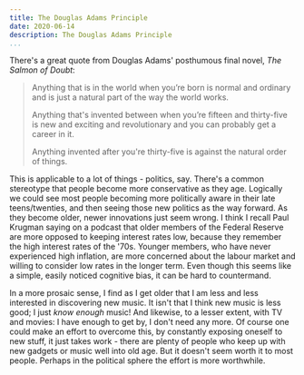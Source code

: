 ```yaml
---
title: The Douglas Adams Principle
date: 2020-06-14
description: The Douglas Adams Principle
...
```


There's a great quote from Douglas Adams' posthumous final novel, _The Salmon of Doubt_:

<blockquote>Anything that is in the world when you’re born is normal and ordinary and is just a natural part of the way the world works.

Anything that's invented between when you’re fifteen and thirty-five is new and exciting and revolutionary and you can probably get a career in it. 

Anything invented after you're thirty-five is against the natural order of things.

</blockquote>

This is applicable to a lot of things - politics, say. There's a common stereotype that people become more conservative as they age. Logically we could see most people becoming more politically aware in their late teens/twenties, and then seeing those new politics as the way forward. As they become older, newer innovations just seem wrong. I think I recall Paul Krugman saying on a podcast that older members of the Federal Reserve are more opposed to keeping interest rates low, because they remember the high interest rates of the '70s. Younger members, who have never experienced high inflation, are more concerned about the labour market and willing to consider low rates in the longer term. Even though this seems like a simple, easily noticed cognitive bias, it can be hard to countermand.

In a more prosaic sense, I find as I get older that I am less and less interested in discovering new music. It isn't that I think new music is less good; I just _know enough_ music! And likewise, to a lesser extent, with TV and movies: I have enough to get by, I don't need any more. Of course one could make an effort to overcome this, by constantly exposing oneself to new stuff, it just takes work - there are plenty of people who keep up with new gadgets or music well into old age. But it doesn't seem worth it to most people. Perhaps in the political sphere the effort is more worthwhile.
